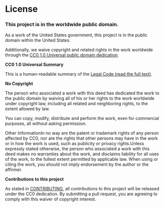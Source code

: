 # License

### This project is in the worldwide public domain.

As a work of the United States government, this project is in the public domain within the United States.

Additionally, we waive copyright and related rights in the work worldwide through the [CC0 1.0 Universal public domain dedication](https://creativecommons.org/publicdomain/zero/1.0/).

**CC0 1.0 Universal Summary**

This is a human-readable summary of the [Legal Code (read the full text)](https://creativecommons.org/publicdomain/zero/1.0/legalcode).

**No Copyright**

The person who associated a work with this deed has dedicated the work to the public domain by waiving all of his or her rights to the work worldwide under copyright law, including all related and neighboring rights, to the extent allowed by law.

You can copy, modify, distribute and perform the work, even for commercial purposes, all without asking permission.

Other InformationIn no way are the patent or trademark rights of any person affected by CC0, nor are the rights that other persons may have in the work or in how the work is used, such as publicity or privacy rights.Unless expressly stated otherwise, the person who associated a work with this deed makes no warranties about the work, and disclaims liability for all uses of the work, to the fullest extent permitted by applicable law. When using or citing the work, you should not imply endorsement by the author or the affirmer.

**Contributions to this project**

As stated in [CONTRIBUTING](https://github.com/usds/blob/hank-gov-patch-1/case-issue-api/CONTRIBUTING.md), all contributions to this project will be released under the CC0 dedication. By submitting a pull request, you are agreeing to comply with this waiver of copyright interest.
